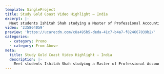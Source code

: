```yaml
---
template: SingleProject
title: Study Gold Coast Video Highlight – India
excerpt: |-
  Meet students Ishitah Shah studying a Master of Professional Accounting and graduate Mohit Trevidi of who has completed his Masters of Touism at Southern Cross University. This video highlights why students choose to study on the Gold Coast, what attracted them and what are the benefits.
video: '235864059'
preview: 'https://ucarecdn.com/c8a495b5-deda-41c7-b4a7-f824667039b2/'
categories:
  - category: Promo
  - category: From Above
meta:
  title: Study Gold Coast Video Highlight – India
  description: |-
    Meet students Ishitah Shah studying a Master of Professional Accounting and graduate Mohit Trevidi of who has completed his Masters of Touism at Southern Cross University. This video highlights why students choose to study on the Gold Coast, what attracted them and what are the benefits.
---
```

